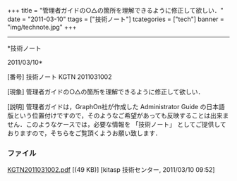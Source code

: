 ﻿+++
title = "管理者ガイドの○△の箇所を理解できるように修正して欲しい．"
date = "2011-03-10"
ttags = ["技術ノート"]
tcategories = ["tech"]
banner = "img/technote.jpg"
+++

-----------------------------------------------------------------------------------------------------------------------------

*技術ノート

2011/03/10*


[番号]
技術ノート KGTN 2011031002

[現象]
管理者ガイドの○△の箇所を理解できるように修正して欲しい．

[説明]
管理者ガイドは，GraphOn社が作成した Administrator Guide
の日本語版という位置付けですので，そのようなご希望があっても反映することは出来ません．このようなケースでは，必要な情報を
「技術ノート」
としてご提供しておりますので，そちらをご覧頂くようお願い致します．


### ファイル

 
 


[KGTN2011031002.pdf](http://techreport.kitasp.net/attachments/download/514/KGTN2011031002.pdf)
 [(49 KB)] [kitasp 技術センター, 2011/03/10
09:52]


 


 

